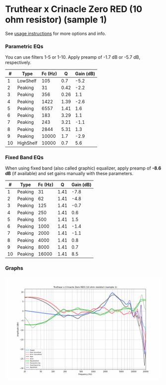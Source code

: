 # Truthear x Crinacle Zero RED (10 ohm resistor) (sample 1)
See [usage instructions](https://github.com/jaakkopasanen/AutoEq#usage) for more options and info.

### Parametric EQs
You can use filters 1-5 or 1-10. Apply preamp of -1.7 dB or -5.7 dB, respectively.

|   # | Type      |   Fc (Hz) |    Q |   Gain (dB) |
|-----|-----------|-----------|------|-------------|
|   1 | LowShelf  |       105 | 0.7  |        -5.2 |
|   2 | Peaking   |        31 | 0.42 |        -2.2 |
|   3 | Peaking   |       356 | 0.26 |         1.1 |
|   4 | Peaking   |      1422 | 1.39 |        -2.6 |
|   5 | Peaking   |      6557 | 1.41 |         1.6 |
|   6 | Peaking   |       183 | 3.29 |         1.1 |
|   7 | Peaking   |       243 | 3.21 |        -1.1 |
|   8 | Peaking   |      2844 | 5.31 |         1.3 |
|   9 | Peaking   |     10000 | 1.7  |        -2.9 |
|  10 | HighShelf |     10000 | 0.7  |         5.6 |

### Fixed Band EQs
When using fixed band (also called graphic) equalizer, apply preamp of **-8.6 dB** (if available) and set gains manually with these parameters.

|   # | Type    |   Fc (Hz) |    Q |   Gain (dB) |
|-----|---------|-----------|------|-------------|
|   1 | Peaking |        31 | 1.41 |        -7.8 |
|   2 | Peaking |        62 | 1.41 |        -4.8 |
|   3 | Peaking |       125 | 1.41 |        -0.7 |
|   4 | Peaking |       250 | 1.41 |         0.6 |
|   5 | Peaking |       500 | 1.41 |         1.5 |
|   6 | Peaking |      1000 | 1.41 |        -1.4 |
|   7 | Peaking |      2000 | 1.41 |        -1.1 |
|   8 | Peaking |      4000 | 1.41 |         0.8 |
|   9 | Peaking |      8000 | 1.41 |         0.7 |
|  10 | Peaking |     16000 | 1.41 |         8.5 |

### Graphs
![](./Truthear%20x%20Crinacle%20Zero%20RED%20(10%20ohm%20resistor)%20(sample%201).png)
